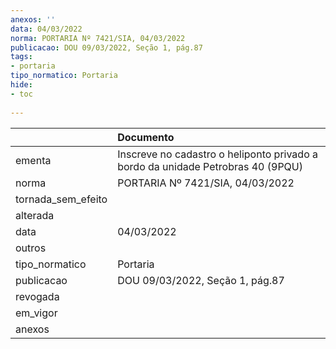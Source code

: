 ```yaml
---
anexos: ''
data: 04/03/2022
norma: PORTARIA Nº 7421/SIA, 04/03/2022
publicacao: DOU 09/03/2022, Seção 1, pág.87
tags:
- portaria
tipo_normatico: Portaria
hide: 
- toc 
 
---
```


|                    | Documento                                                                       |
|:-------------------|:--------------------------------------------------------------------------------|
| ementa             | Inscreve no cadastro o heliponto privado a bordo da unidade Petrobras 40 (9PQU) |
| norma              | PORTARIA Nº 7421/SIA, 04/03/2022                                                |
| tornada_sem_efeito |                                                                                 |
| alterada           |                                                                                 |
| data               | 04/03/2022                                                                      |
| outros             |                                                                                 |
| tipo_normatico     | Portaria                                                                        |
| publicacao         | DOU 09/03/2022, Seção 1, pág.87                                                 |
| revogada           |                                                                                 |
| em_vigor           |                                                                                 |
| anexos             |                                                                                 |